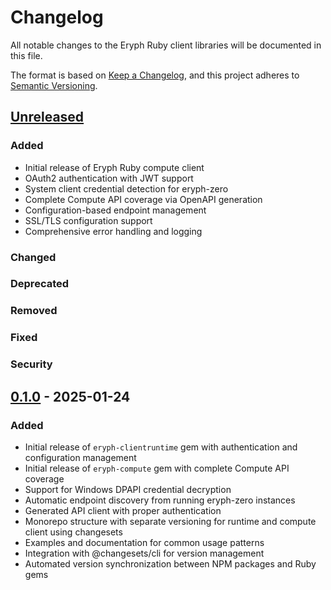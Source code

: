 # Changelog

All notable changes to the Eryph Ruby client libraries will be documented in this file.

The format is based on [Keep a Changelog](https://keepachangelog.com/en/1.0.0/),
and this project adheres to [Semantic Versioning](https://semver.org/spec/v2.0.0.html).

## [Unreleased]

### Added
- Initial release of Eryph Ruby compute client
- OAuth2 authentication with JWT support
- System client credential detection for eryph-zero
- Complete Compute API coverage via OpenAPI generation
- Configuration-based endpoint management
- SSL/TLS configuration support
- Comprehensive error handling and logging

### Changed

### Deprecated

### Removed

### Fixed

### Security

## [0.1.0] - 2025-01-24

### Added
- Initial release of `eryph-clientruntime` gem with authentication and configuration management
- Initial release of `eryph-compute` gem with complete Compute API coverage
- Support for Windows DPAPI credential decryption
- Automatic endpoint discovery from running eryph-zero instances
- Generated API client with proper authentication
- Monorepo structure with separate versioning for runtime and compute client using changesets
- Examples and documentation for common usage patterns
- Integration with @changesets/cli for version management
- Automated version synchronization between NPM packages and Ruby gems

[Unreleased]: https://github.com/eryph-org/ruby-client/compare/v0.1.0...HEAD
[0.1.0]: https://github.com/eryph-org/ruby-client/releases/tag/v0.1.0